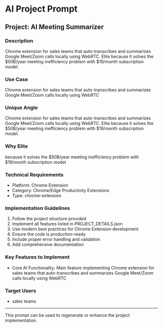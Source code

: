 # AI Project Prompt

## Project: AI Meeting Summarizer

### Description
Chrome extension for sales teams that auto-transcribes and summarizes Google Meet/Zoom calls locally using WebRTC. Elite because it solves the $50B/year meeting inefficiency problem with $19/month subscription model.

### Use Case
Chrome extension for sales teams that auto-transcribes and summarizes Google Meet/Zoom calls locally using WebRTC

### Unique Angle
Chrome extension for sales teams that auto-transcribes and summarizes Google Meet/Zoom calls locally using WebRTC. Elite because it solves the $50B/year meeting inefficiency problem with $19/month subscription model.

### Why Elite
 because it solves the $50B/year meeting inefficiency problem with $19/month subscription model

### Technical Requirements
- Platform: Chrome Extension
- Category: Chrome/Edge Productivity Extensions
- Type: chrome-extension

### Implementation Guidelines
1. Follow the project structure provided
2. Implement all features listed in PROJECT_DETAILS.json
3. Use modern best practices for Chrome Extension development
4. Ensure the code is production-ready
5. Include proper error handling and validation
6. Add comprehensive documentation

### Key Features to Implement
- Core AI Functionality: Main feature implementing Chrome extension for sales teams that auto-transcribes and summarizes Google Meet/Zoom calls locally using WebRTC

### Target Users
- sales teams

---
This prompt can be used to regenerate or enhance the project implementation.